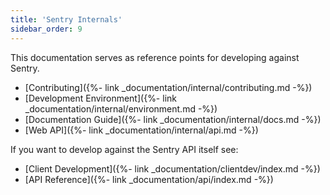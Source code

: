 ```yaml
---
title: 'Sentry Internals'
sidebar_order: 9
---
```


This documentation serves as reference points for developing against Sentry.

-   [Contributing]({%- link _documentation/internal/contributing.md -%})
-   [Development Environment]({%- link _documentation/internal/environment.md -%})
-   [Documentation Guide]({%- link _documentation/internal/docs.md -%})
-   [Web API]({%- link _documentation/internal/api.md -%})

If you want to develop against the Sentry API itself see:

-   [Client Development]({%- link _documentation/clientdev/index.md -%})
-   [API Reference]({%- link _documentation/api/index.md -%})
